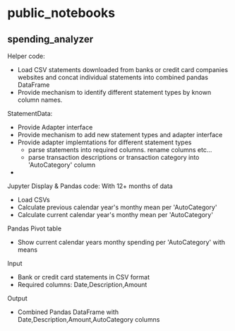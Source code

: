 # public_notebooks

## spending_analyzer


Helper code:

  * Load CSV statements downloaded from banks or credit card companies websites and concat individual statements into combined pandas DataFrame
  * Provide mechanism to identify different statement types by known column names.
  
StatementData: 

  * Provide Adapter interface
  * Provide mechanism to add new statement types and adapter interface
  * Provide adapter implemtations for different statement types
    * parse statements into required columns. rename columns etc...
    * parse transaction descriptions or transaction category into 'AutoCategory' column
 * 

Jupyter Display & Pandas code:
  With 12+ months of data

  * Load CSVs
  * Calculate previous calendar year's monthy mean per 'AutoCategory'
  * Calculate current calendar year's monthy mean per 'AutoCategory'

   Pandas Pivot table
   * Show current calendar years monthy spending per 'AutoCategory' with means


Input
  * Bank or credit card statements in CSV format
  * Required columns: Date,Description,Amount

Output
  * Combined Pandas DataFrame with Date,Description,Amount,AutoCategory columns











